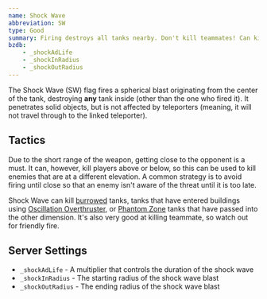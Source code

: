 ```yaml
---
name: Shock Wave
abbreviation: SW
type: Good
summary: Firing destroys all tanks nearby. Don't kill teammates! Can kill tanks on/in buildings.
bzdb:
    - _shockAdLife
    - _shockInRadius
    - _shockOutRadius
---
```


The Shock Wave (SW) flag fires a spherical blast originating from the center of the tank, destroying **any** tank inside (other than the one who fired it). It penetrates solid objects, but is not affected by teleporters (meaning, it will not travel through to the linked teleporter).

## Tactics

Due to the short range of the weapon, getting close to the opponent is a must. It can, however, kill players above or below, so this can be used to kill enemies that are at a different elevation. A common strategy is to avoid firing until close so that an enemy isn't aware of the threat until it is too late.

Shock Wave can kill [burrowed](../burrow/) tanks, tanks that have entered buildings using [Oscillation Overthruster](../oscillation-overthruster/), or [Phantom Zone](../phantom-zone/) tanks that have passed into the other dimension. It's also very good at killing teammate, so watch out for friendly fire.

## Server Settings

- `_shockAdLife` - A multiplier that controls the duration of the shock wave
- `_shockInRadius` - The starting radius of the shock wave blast
- `_shockOutRadius` - The ending radius of the shock wave blast
